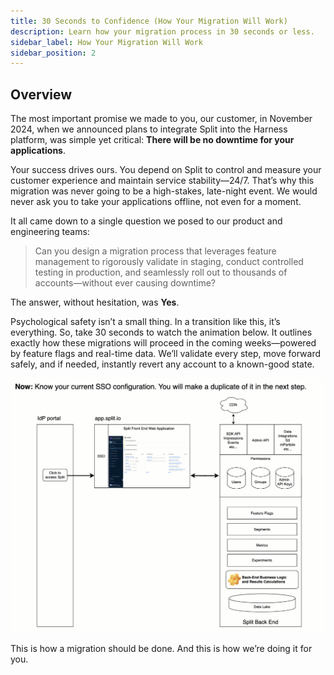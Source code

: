 ```yaml
---
title: 30 Seconds to Confidence (How Your Migration Will Work)
description: Learn how your migration process in 30 seconds or less.
sidebar_label: How Your Migration Will Work
sidebar_position: 2
---
```


## Overview

The most important promise we made to you, our customer, in November 2024, when we announced plans to integrate Split into the Harness platform, was simple yet critical: **There will be no downtime for your applications**.

Your success drives ours. You depend on Split to control and measure your customer experience and maintain service stability—24/7. That’s why this migration was never going to be a high-stakes, late-night event. We would never ask you to take your applications offline, not even for a moment.

It all came down to a single question we posed to our product and engineering teams:

> Can you design a migration process that leverages feature management to rigorously validate in staging, conduct controlled testing in production, and seamlessly roll out to thousands of accounts—without ever causing downtime?

The answer, without hesitation, was **Yes**.

Psychological safety isn’t a small thing. In a transition like this, it’s everything. So, take 30 seconds to watch the animation below. It outlines exactly how these migrations will proceed in the coming weeks—powered by feature flags and real-time data. We’ll validate every step, move forward safely, and if needed, instantly revert any account to a known-good state.

![](./static/migration-summary.gif)

This is how a migration should be done. And this is how we’re doing it for you. 